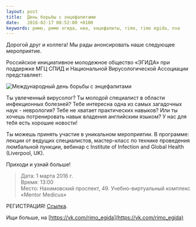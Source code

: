 ```yaml
---
layout: post
title:  День борьбы с энцефалитами
date:   2016-02-17 08:52:00 +0100
keywords: римо, римо эгида, нва, энцефалиты, rimo, rimo egida, nva
---
```


Дорогой друг и коллега! Мы рады анонсировать наше следующее мероприятие.

Российское инициативное молодежное общество «ЭГИДА» при поддержке МГЦ СПИД и Национальной Вирусологической Ассоциации представляет:

![Международный день борьбы с энцефалитами](https://dl.dropboxusercontent.com/u/3599809/egida/events/fight_encephalitis.jpg)

Ты увлеченный вирусолог? Ты молодой специалист в области инфекционных болезней? Тебе интересна одна из самых загадочных наук - неврология? Тебе не хватает практических навыков? Или ты хочешь потренировать навык владения английским языком? У нас для тебя есть хорошие новости!

<!--more-->

Ты можешь принять участие в уникальном мероприятии. В программе: лекции от ведущих специалистов, мастер-класс по технике проведения люмбальной пункции, вебинар с Institute of Infection and Global Health (Liverpool, UK).

Приходи и узнай больше!

> Дата: 1 марта 2016 г.<br/>
Время: 13:00<br/>
Место: Нахимовский проспект, 49. Учебно-виртуальный комплекс «Mentor Medicus»

РЕГИСТРАЦИЯ! [Ссылка](http://goo.gl/forms/M1V70w1gbi).

Ищи больше, на [https://vk.com/rimo_egida](https://vk.com/rimo_egida)
